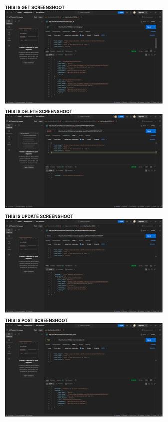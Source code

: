 **THIS IS GET SCREENSHOOT**
![GET Screenshoot](https://github.com/aliftanoto/to_do_list_mern/blob/master/GET%20method.png?raw=true)

**THIS IS DELETE SCREENSHOOT**
![DELETE Screenshoot](https://github.com/aliftanoto/to_do_list_mern/blob/master/DELETE%20method.jpg?raw=true)

**THIS IS UPDATE SCREENSHOOT**
![UPDATE Screenshoot](https://github.com/aliftanoto/to_do_list_mern/blob/master/UPDATE%20method.png?raw=true)

**THIS IS POST SCREENSHOOT**
![POST Screenshoot](https://github.com/aliftanoto/to_do_list_mern/blob/master/POST%20method.png?raw=true)
